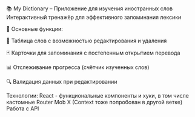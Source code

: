 📚 My Dictionary – Приложение для изучения иностранных слов
Интерактивный тренажёр для эффективного запоминания лексики

🔹 Основные функции:

📖 Таблица слов с возможностью редактирования и удаления

🃏 Карточки для запоминания с постепенным открытием перевода

📊 Отслеживание прогресса (счётчик изученных слов)

🔍 Валидация данных при редактировании

Технологии:
React - функциональные компоненты и хуки, в том числе кастомные
Router
Mob X (Context тоже попробован в другой ветке)
Работа с API


